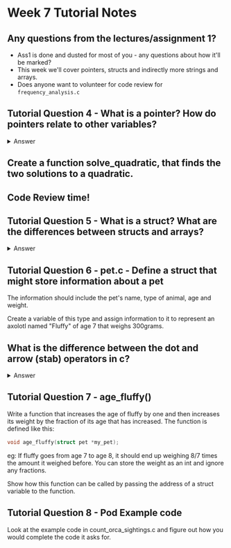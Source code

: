 # Week 7 Tutorial Notes

## Any questions from the lectures/assignment 1?

* Ass1 is done and dusted for most of you - any questions about how it'll be marked?
* This week we'll cover pointers, structs and indirectly more strings and arrays.
* Does anyone want to volunteer for code review for `frequency_analysis.c`

## Tutorial Question 4 - What is a pointer? How do pointers relate to other variables?

<details>
<summary>Answer</summary>

Pointers are variables that store a memory address and a variable type.
They are usually "aimed" at a variable of the particular type.

They're able to read the value of that variable and also are handy because they can be passed into functions, giving the function access to a variable

![Pointers](images/pointers.png)

</details>

## Create a function solve_quadratic, that finds the two solutions to a quadratic.

## Code Review time!

## Tutorial Question 5 - What is a struct? What are the differences between structs and arrays?

<details>
<summary>Answer</summary>
Arrays and struct are both compound data types, formed from other data types.
Array are homogeneous - formed from a single data type.

Structs can be heterogeneous - formed from a multiple data types.

Array element are accessed with integer array indexes.

Structs fields are accessed by name
</details>


## Tutorial Question 6 - pet.c - Define a struct that might store information about a pet

The information should include the pet's name, type of animal, age and weight.

Create a variable of this type and assign information to it to represent an axolotl named "Fluffy" of age 7 that weighs 300grams.

## What is the difference between the dot and arrow (stab) operators in c?

<details>
<summary>Answer</summary>
The dot operator can be used on a struct while the arrow operation can only be used on a pointer to a struct. 
</details>


## Tutorial Question 7 - age_fluffy() 

Write a function that increases the age of fluffy by one and then increases its weight by the fraction of its age that has increased. The function is defined like this:

```c
void age_fluffy(struct pet *my_pet);
```

eg: If fluffy goes from age 7 to age 8, it should end up weighing 8/7 times the amount it weighed before. You can store the weight as an int and ignore any fractions.

Show how this function can be called by passing the address of a struct variable to the function.

## Tutorial Question 8 - Pod Example code

Look at the example code in count_orca_sightings.c and figure out how you would complete the code it asks for.